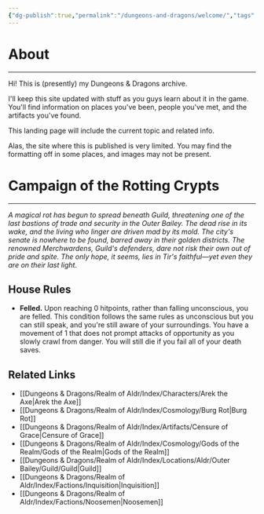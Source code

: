 ```yaml
---
{"dg-publish":true,"permalink":"/dungeons-and-dragons/welcome/","tags":["gardenEntry"]}
---
```


# About
---
Hi! This is (presently) my Dungeons & Dragons archive.

I'll keep this site updated with stuff as you guys learn about it in the game. You'll find information on places you've been, people you've met, and the artifacts you've found.

This landing page will include the current topic and related info.

Alas, the site where this is published is very limited. You may find the formatting off in some places, and images may not be present.

# Campaign of the Rotting Crypts
---
*A magical rot has begun to spread beneath Guild, threatening one of the last bastions of trade and security in the Outer Bailey. The dead rise in its wake, and the living who linger are driven mad by its mold. The city's senate is nowhere to be found, barred away in their golden districts. The renowned Merchwardens, Guild's defenders, dare not risk their own out of pride and spite. The only hope, it seems, lies in Tir's faithful—yet even they are on their last light.*

## House Rules
- **Felled.** Upon reaching 0 hitpoints, rather than falling unconscious, you are felled. This condition follows the same rules as unconscious but you can still speak, and you're still aware of your surroundings. You have a movement of 1 that does not prompt attacks of opportunity as you slowly crawl from danger. You will still die if you fail all of your death saves.

## Related Links
- [[Dungeons & Dragons/Realm of Aldr/Index/Characters/Arek the Axe\|Arek the Axe]]
- [[Dungeons & Dragons/Realm of Aldr/Index/Cosmology/Burg Rot\|Burg Rot]]
- [[Dungeons & Dragons/Realm of Aldr/Index/Artifacts/Censure of Grace\|Censure of Grace]]
- [[Dungeons & Dragons/Realm of Aldr/Index/Cosmology/Gods of the Realm/Gods of the Realm\|Gods of the Realm]]
- [[Dungeons & Dragons/Realm of Aldr/Index/Locations/Aldr/Outer Bailey/Guild/Guild\|Guild]]
- [[Dungeons & Dragons/Realm of Aldr/Index/Factions/Inquisition\|Inquisition]]
- [[Dungeons & Dragons/Realm of Aldr/Index/Factions/Noosemen\|Noosemen]]